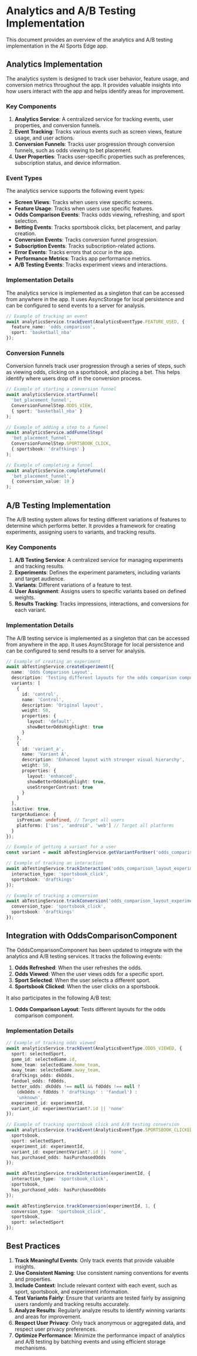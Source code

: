 # Analytics and A/B Testing Implementation

This document provides an overview of the analytics and A/B testing implementation in the AI Sports Edge app.

## Analytics Implementation

The analytics system is designed to track user behavior, feature usage, and conversion metrics throughout the app. It provides valuable insights into how users interact with the app and helps identify areas for improvement.

### Key Components

1. **Analytics Service**: A centralized service for tracking events, user properties, and conversion funnels.
2. **Event Tracking**: Tracks various events such as screen views, feature usage, and user actions.
3. **Conversion Funnels**: Tracks user progression through conversion funnels, such as odds viewing to bet placement.
4. **User Properties**: Tracks user-specific properties such as preferences, subscription status, and device information.

### Event Types

The analytics service supports the following event types:

- **Screen Views**: Tracks when users view specific screens.
- **Feature Usage**: Tracks when users use specific features.
- **Odds Comparison Events**: Tracks odds viewing, refreshing, and sport selection.
- **Betting Events**: Tracks sportsbook clicks, bet placement, and parlay creation.
- **Conversion Events**: Tracks conversion funnel progression.
- **Subscription Events**: Tracks subscription-related actions.
- **Error Events**: Tracks errors that occur in the app.
- **Performance Metrics**: Tracks app performance metrics.
- **A/B Testing Events**: Tracks experiment views and interactions.

### Implementation Details

The analytics service is implemented as a singleton that can be accessed from anywhere in the app. It uses AsyncStorage for local persistence and can be configured to send events to a server for analysis.

```typescript
// Example of tracking an event
await analyticsService.trackEvent(AnalyticsEventType.FEATURE_USED, {
  feature_name: 'odds_comparison',
  sport: 'basketball_nba'
});
```

### Conversion Funnels

Conversion funnels track user progression through a series of steps, such as viewing odds, clicking on a sportsbook, and placing a bet. This helps identify where users drop off in the conversion process.

```typescript
// Example of starting a conversion funnel
await analyticsService.startFunnel(
  'bet_placement_funnel',
  ConversionFunnelStep.ODDS_VIEW,
  { sport: 'basketball_nba' }
);

// Example of adding a step to a funnel
await analyticsService.addFunnelStep(
  'bet_placement_funnel',
  ConversionFunnelStep.SPORTSBOOK_CLICK,
  { sportsbook: 'draftkings' }
);

// Example of completing a funnel
await analyticsService.completeFunnel(
  'bet_placement_funnel',
  { conversion_value: 10 }
);
```

## A/B Testing Implementation

The A/B testing system allows for testing different variations of features to determine which performs better. It provides a framework for creating experiments, assigning users to variants, and tracking results.

### Key Components

1. **A/B Testing Service**: A centralized service for managing experiments and tracking results.
2. **Experiments**: Defines the experiment parameters, including variants and target audience.
3. **Variants**: Different variations of a feature to test.
4. **User Assignment**: Assigns users to specific variants based on defined weights.
5. **Results Tracking**: Tracks impressions, interactions, and conversions for each variant.

### Implementation Details

The A/B testing service is implemented as a singleton that can be accessed from anywhere in the app. It uses AsyncStorage for local persistence and can be configured to send results to a server for analysis.

```typescript
// Example of creating an experiment
await abTestingService.createExperiment({
  name: 'Odds Comparison Layout',
  description: 'Testing different layouts for the odds comparison component',
  variants: [
    {
      id: 'control',
      name: 'Control',
      description: 'Original layout',
      weight: 50,
      properties: {
        layout: 'default',
        showBetterOddsHighlight: true
      }
    },
    {
      id: 'variant_a',
      name: 'Variant A',
      description: 'Enhanced layout with stronger visual hierarchy',
      weight: 50,
      properties: {
        layout: 'enhanced',
        showBetterOddsHighlight: true,
        useStrongerContrast: true
      }
    }
  ],
  isActive: true,
  targetAudience: {
    isPremium: undefined, // Target all users
    platforms: ['ios', 'android', 'web'] // Target all platforms
  }
});

// Example of getting a variant for a user
const variant = await abTestingService.getVariantForUser('odds_comparison_layout_experiment');

// Example of tracking an interaction
await abTestingService.trackInteraction('odds_comparison_layout_experiment', {
  interaction_type: 'sportsbook_click',
  sportsbook: 'draftkings'
});

// Example of tracking a conversion
await abTestingService.trackConversion('odds_comparison_layout_experiment', 1, {
  conversion_type: 'sportsbook_click',
  sportsbook: 'draftkings'
});
```

## Integration with OddsComparisonComponent

The OddsComparisonComponent has been updated to integrate with the analytics and A/B testing services. It tracks the following events:

1. **Odds Refreshed**: When the user refreshes the odds.
2. **Odds Viewed**: When the user views odds for a specific sport.
3. **Sport Selected**: When the user selects a different sport.
4. **Sportsbook Clicked**: When the user clicks on a sportsbook.

It also participates in the following A/B test:

1. **Odds Comparison Layout**: Tests different layouts for the odds comparison component.

### Implementation Details

```typescript
// Example of tracking odds viewed
await analyticsService.trackEvent(AnalyticsEventType.ODDS_VIEWED, {
  sport: selectedSport,
  game_id: selectedGame.id,
  home_team: selectedGame.home_team,
  away_team: selectedGame.away_team,
  draftkings_odds: dkOdds,
  fanduel_odds: fdOdds,
  better_odds: dkOdds !== null && fdOdds !== null ? 
    (dkOdds < fdOdds ? 'draftkings' : 'fanduel') : 
    'unknown',
  experiment_id: experimentId,
  variant_id: experimentVariant?.id || 'none'
});

// Example of tracking sportsbook click and A/B testing conversion
await analyticsService.trackEvent(AnalyticsEventType.SPORTSBOOK_CLICKED, {
  sportsbook,
  sport: selectedSport,
  experiment_id: experimentId,
  variant_id: experimentVariant?.id || 'none',
  has_purchased_odds: hasPurchasedOdds
});

await abTestingService.trackInteraction(experimentId, {
  interaction_type: 'sportsbook_click',
  sportsbook,
  has_purchased_odds: hasPurchasedOdds
});

await abTestingService.trackConversion(experimentId, 1, {
  conversion_type: 'sportsbook_click',
  sportsbook,
  sport: selectedSport
});
```

## Best Practices

1. **Track Meaningful Events**: Only track events that provide valuable insights.
2. **Use Consistent Naming**: Use consistent naming conventions for events and properties.
3. **Include Context**: Include relevant context with each event, such as sport, sportsbook, and experiment information.
4. **Test Variants Fairly**: Ensure that variants are tested fairly by assigning users randomly and tracking results accurately.
5. **Analyze Results**: Regularly analyze results to identify winning variants and areas for improvement.
6. **Respect User Privacy**: Only track anonymous or aggregated data, and respect user privacy preferences.
7. **Optimize Performance**: Minimize the performance impact of analytics and A/B testing by batching events and using efficient storage mechanisms.